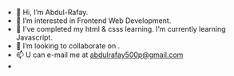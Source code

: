 - 👋 Hi, I’m Abdul-Rafay.
- 👀 I’m interested in Frontend Web Development.
- 🌱 I've completed my html & csss learning. I’m currently learning Javascript.
- 💞️ I’m looking to collaborate on .
- 📫 U can e-mail me at abdulrafay500p@gmail.com
- 
  

<!---
Abdul-Rafay-500/Abdul-Rafay-500 is a ✨ special ✨ repository because its `README.md` (this file) appears on your GitHub profile.
You can click the Preview link to take a look at your changes.
--->
